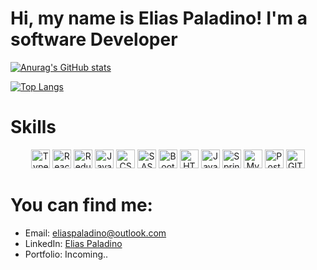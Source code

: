 # Hi, my name is Elias Paladino! I'm a software Developer

[![Anurag's GitHub stats](https://github-readme-stats.vercel.app/api?username=EliasPaladino&count_private=true&show_icons=true&theme=midnight-purple)](https://github.com/anuraghazra/github-readme-stats)

[![Top Langs](https://github-readme-stats.vercel.app/api/top-langs/?username=EliasPaladino&layout=compact&theme=midnight-purple)](https://github.com/anuraghazra/github-readme-stats)

# Skills

<div align="center">
    <img src="https://img.shields.io/badge/TypeScript-2F74C0?style=for-the-badge&logo=typescript&logoColor=white" height="30px" alt="TypeScript Icon" />
    <img src="https://img.shields.io/badge/React JS-20232A?style=for-the-badge&logo=react&logoColor=61DAFB" height="30px" alt="React Icon"/>
    <img src="https://img.shields.io/badge/Redux Toolkit-7046B2?style=for-the-badge&logo=redux&logoColor=white" height="30px" alt="Redux Toolkit Icon" />
    <img src="https://img.shields.io/badge/JavaScript-F7DF1E?style=for-the-badge&logo=javascript&logoColor=black" height="30px" alt="JavaScript Icon" />
    <img src="https://img.shields.io/badge/CSS-1572B6?style=for-the-badge&logo=css3&logoColor=white" height="30px" alt="CSS Icon" />
    <img src="https://img.shields.io/badge/SASS-C96598?style=for-the-badge&logo=sass&logoColor=white" height="30px" alt="SASS Icon" />
    <img src="https://img.shields.io/badge/Bootstrap-5A3A7B?style=for-the-badge&logo=bootstrap&logoColor=white" height="30px" alt="Bootstrap Icon" />
    <img src="https://img.shields.io/badge/HTML5-E34F26?style=for-the-badge&logo=html5&logoColor=white" height="30px" alt="HTML Icon" />  
    <img src="https://img.shields.io/badge/Java-DD6800?style=for-the-badge&logo=java&logoColor=white" height="30px" alt="Java Icon" />
    <img src="https://img.shields.io/badge/Spring-67AA3C?style=for-the-badge&logo=spring&logoColor=white" height="30px" alt="Spring Icon" />
    <img src="https://img.shields.io/badge/MySql-005C83?style=for-the-badge&logo=mysql&logoColor=white" height="30px" alt="MySql Icon" />
    <img src="https://img.shields.io/badge/Postman-F26734?style=for-the-badge&logo=postman&logoColor=white" height="30px" alt="Postman Icon" />
    <img src="https://img.shields.io/badge/GIT-E64626?style=for-the-badge&logo=git&logoColor=white" height="30px" alt="GIT Icon" /> 
</div>

# You can find me:

- Email: eliaspaladino@outlook.com
- LinkedIn: [Elias Paladino](https://www.linkedin.com/in/eliaspaladino/)
- Portfolio: Incoming..

<!--
**EliasPaladino/EliasPaladino** is a ✨ _special_ ✨ repository because its `README.md` (this file) appears on your GitHub profile.

Here are some ideas to get you started:

- 🔭 I’m currently working on ...
- 🌱 I’m currently learning ...
- 👯 I’m looking to collaborate on ...
- 🤔 I’m looking for help with ...
- 💬 Ask me about ...
- 📫 How to reach me: ...
- 😄 Pronouns: ...
- ⚡ Fun fact: ...
-->


